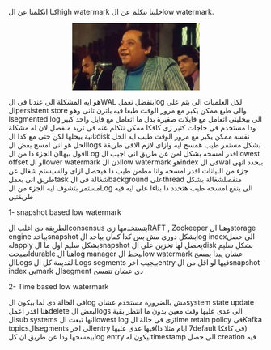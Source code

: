 
كنا اتكلمنا عن الhigh watermark خلينا نتكلم عن الlow watermark.

<img src="/public/blog5.jpg"  style="margin-left: auto; margin-right: auto;display: block;width: 50%;">

هو ايه المشكلة الى عندنا فى الWAL بنفضل نعملlog لكل العلميات الى بتم على الpersistent store والى طبع ممكن يكبر مع مرور الوقت طبعا فيه باترن تانى وهو اsegmented log الى بيخلينى اتعامل مع فايلات صغيرة
بدل ما اتعامل مع فايل واحد كبير ودا مستخدم فى حاجات كتير زى كافكا ممكن نتكلم عنه فى ثريد منفصل لان له مشكلة تانية بيحلها لكن حتى مع كدا الdisk نفسه ممكن يكبر مع مرور الوقت طيب ايه الحل الحل هو انى امسح بعض الlogs بشكل مستمر طيب همسح ايه وازاى لازم الاقى طريقة اقول بيهاان الجزء دا من الLog اقدر امسحه بشكل امن عن طريق انى اجيب الlowest offset او الlower watermark اذن الlow watermark هوindex فى الwal بيحدد انهى جزء من البيانات اقدر امسحه وانا مطمن طيب دا هيحصل ازاى والسيستم شغال عن طريق انى بعملtask شغالة فى الbackground علىthread منفصلشغالة بشكل مستمر بتشوف ايه الجزء من الLog الى ينفع امسحه طيب هتحدد دا بناءا على ايه فيه طريقتين

1- snapshot based low watermark

الطريقة دى اغلب الconsensus بتستخدمها زىRAFT , Zookeeper وهنا الstorage engine بياخدsnapshot بشكل دورى مش بس كدا كمان بياخد الlog indexالى حصل لهapply بشكل سليم اول ما الsnapshot يحصل لها تخزين على الdisk بشكل سليم اصبحتdurable هنا الlog manager بيحط الlow watermark عشان يبدأ يمسح الLogs القديمة كل الLogs segments بيجيب اخرentry فيها لو اقل من الsnapshot index بيmark الsegment دى عشان تتمسح

2- Time based low watermark

فى الحالة دى لما بيكون الlog مش بالضرورة مستخدم عشانsystem state update هنا اقدر اعملdelete لبعض الlogs الى عدى عليها وقت معين بدون ما انتظر بقية الsub systems انها تبعت الlowest log زى فى حالة الtime retain policy فىKafka topicsالsegments الى اخرentry فيها عدى عليها(7 ايام مثلا داdefault فى كافكا) بيمسحها ودا عن طريق ان كلlog entry بيكون لهtimestamp الى حصل creation فيه
